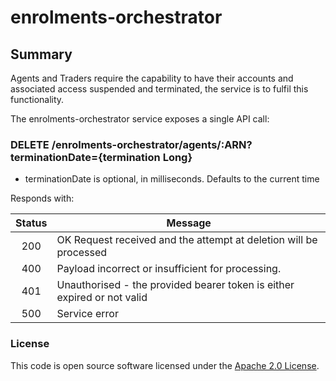 
# enrolments-orchestrator

## Summary

Agents and Traders require the capability to have their accounts and associated access suspended and terminated, the service is to fulfil this functionality.

The enrolments-orchestrator service exposes a single API call:

### DELETE /enrolments-orchestrator/agents/:ARN?terminationDate={termination Long}

 - terminationDate is optional, in milliseconds. Defaults to the current time

Responds with:

| Status        | Message       |
|:-------------:|---------------|
| 200      | OK Request received and the attempt at deletion will be processed |
| 400      | Payload incorrect or insufficient for processing.|
| 401      | Unauthorised - the provided bearer token is either expired or not valid|
| 500      | Service error |


### License

This code is open source software licensed under the [Apache 2.0 License]("http://www.apache.org/licenses/LICENSE-2.0.html").
